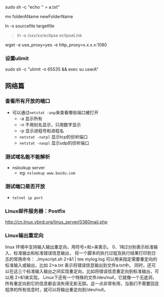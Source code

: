 sudo sh -c "echo '' > a.txt"

mv folderAName newFolderName

ln -s sourcefile targetfile
> ln -s /xxx/xx/eclipse eclipseLink

wget -e use_proxy=yes -e http_proxy=x.x.x.x:1080

### 设置ulimit
sudo sh -c "ulimit -n 65535 && exec su userA"

## 网络篇

### 查看所有开放的端口
* 可以通过`netstat -anp`来查看哪些端口被打开
    * -a 显示所有
    * -n 不用别名显示，只用数字显示
    * -p 显示进程号和进程名
    * `netstat -natpl` 显示tcp的侦听端口
    * `netstat -naupl` 显示udp的侦听端口
### 测试域名能不能解析
* nslookup server
    * eg: `nslookup www.baidu.com`

### 测试端口是否开放
* `telnet ip port`

### Linux邮件服务器：Postfix
http://cn.linux.vbird.org/linux_server/0380mail.php

### Linux输出重定向
linux 环境中支持输入输出重定向，用符号<和>来表示。
0、1和2分别表示标准输入、标准输出和标准错误信息输出，
将一个脚本的执行过程及执行结果打印到日志的常用命令：
./myscript.sh 2>&1 | tee mylog.log
可以用来指定需要重定向的标准输入或输出，比如 2>a.txt 表示将错误信息输出到文件a.txt中。
同时，还可以在这三个标准输入输出之间实现重定向，比如将错误信息重定向到标准输出，可以用 2>&1来实现。
Linux下还有一个特殊的文件/dev/null，它就像一个无底洞，所有重定向到它的信息都会消失得无影无踪。这一点非常有用，当我们不需要回显程序的所有信息时，就可以将输出重定向到/dev/null。
